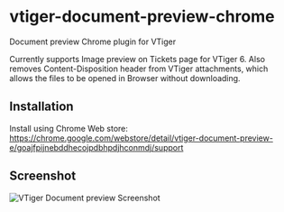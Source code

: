 # vtiger-document-preview-chrome
Document preview Chrome plugin for VTiger

Currently supports Image preview on Tickets page for VTiger 6. 
Also removes Content-Disposition header from VTiger attachments, which allows the files to be opened in Browser without downloading.

Installation
------------------
Install using Chrome Web store: https://chrome.google.com/webstore/detail/vtiger-document-preview-e/goajfpijnebddhecojpdbhpdjhconmdj/support

Screenshot
------------------
![VTiger Document preview Screenshot](https://raw.githubusercontent.com/kunalgrover05/vtiger-document-preview-chrome/master/screenshot.png)
